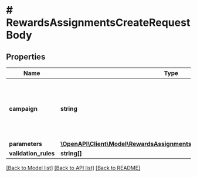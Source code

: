 # # RewardsAssignmentsCreateRequestBody

## Properties

Name | Type | Description | Notes
------------ | ------------- | ------------- | -------------
**campaign** | **string** | The campaign ID of the campaign to which the reward is to be assigned. |
**parameters** | [**\OpenAPI\Client\Model\RewardsAssignmentsCreateRequestBodyParameters**](RewardsAssignmentsCreateRequestBodyParameters.md) |  | [optional]
**validation_rules** | **string[]** |  | [optional]

[[Back to Model list]](../../README.md#models) [[Back to API list]](../../README.md#endpoints) [[Back to README]](../../README.md)
